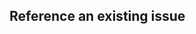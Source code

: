 <!--

Thanks for wanting to contribute to Numba :)

First, if you need some help or want to chat to the core developers, please
visit https://gitter.im/numba/numba for real time chat or post to the Numba
forum https://numba.discourse.group/.

Here's some guidelines to help the review process go smoothly.

0. Please write a description in this text box of the changes that are being
   made.

1. Please ensure that you have written units tests for the changes made/features
   added.

2. If you are closing an issue please use one of the automatic closing words as
   noted here: https://help.github.com/articles/closing-issues-using-keywords/

3. If your pull request is not ready for review but you want to make use of the
   continuous integration testing facilities please label it with `[WIP]` and
   then remove the label when you'd like it to be reviewed.

4. Once review has taken place please do not add features or make changes out of
   the scope of those requested by the reviewer (doing this just add delays as
   already reviewed code ends up having to be re-reviewed/it is hard to tell
   what is new etc!). Further, please do not rebase your branch on master/force
   push/rewrite history, doing any of these causes the context of any comments
   made by reviewers to be lost. If conflicts occur against master they should
   be resolved by merging master into the branch used for making the pull
   request.

Many thanks in advance for your cooperation!

-->

## Reference an existing issue
<!-- You can link to an existing issue using the github syntax #<issue number>  -->
